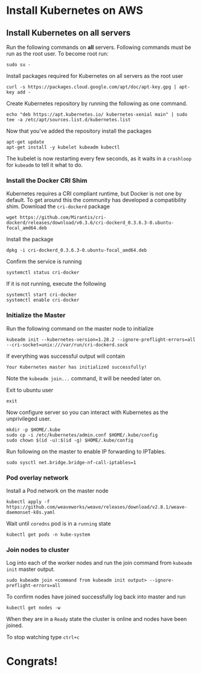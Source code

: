 # Install Kubernetes on AWS
## Install Kubernetes on all servers

Run the following commands on **all** servers.
Following commands must be run as the root user. To become root run: 
```
sudo su - 
```

Install packages required for Kubernetes on all servers as the root user
```
curl -s https://packages.cloud.google.com/apt/doc/apt-key.gpg | apt-key add -
```

Create Kubernetes repository by running the following as one command.
```
echo "deb https://apt.kubernetes.io/ kubernetes-xenial main" | sudo tee -a /etc/apt/sources.list.d/kubernetes.list
```

Now that you've added the repository install the packages
```
apt-get update
apt-get install -y kubelet kubeadm kubectl
```

The kubelet is now restarting every few seconds, as it waits in a `crashloop` for `kubeadm` to tell it what to do.

### Install the Docker CRI Shim
Kubernetes requires a CRI compliant runtime, but Docker is not one by default. To get around this the community has developed a compatibility shim. 
Download the `cri-dockerd` package 
```
wget https://github.com/Mirantis/cri-dockerd/releases/download/v0.3.6/cri-dockerd_0.3.6.3-0.ubuntu-focal_amd64.deb
```

Install the package
```
dpkg -i cri-dockerd_0.3.6.3-0.ubuntu-focal_amd64.deb
```

Confirm the service is running 
```
systemctl status cri-docker
```

If it is not running, execute the following 
```
systemctl start cri-docker 
systemctl enable cri-docker
```


### Initialize the Master 
Run the following command on the master node to initialize 
```
kubeadm init --kubernetes-version=1.28.2 --ignore-preflight-errors=all --cri-socket=unix:///var/run/cri-dockerd.sock
```

If everything was successful output will contain 
````
Your Kubernetes master has initialized successfully!
````

Note the `kubeadm join...` command, it will be needed later on.

Exit to ubuntu user 
```
exit
```

Now configure server so you can interact with Kubernetes as the unprivileged user. 
```
mkdir -p $HOME/.kube
sudo cp -i /etc/kubernetes/admin.conf $HOME/.kube/config
sudo chown $(id -u):$(id -g) $HOME/.kube/config
```

Run following on the master to enable IP forwarding to IPTables.
```
sudo sysctl net.bridge.bridge-nf-call-iptables=1
```

### Pod overlay network
Install a Pod network on the master node
```
kubectl apply -f https://github.com/weaveworks/weave/releases/download/v2.8.1/weave-daemonset-k8s.yaml
```

Wait until `coredns` pod is in a `running` state
```
kubectl get pods -n kube-system
```

### Join nodes to cluster 
Log into each of the worker nodes and run the join command from `kubeadm init` master output. 
```
sudo kubeadm join <command from kubeadm init output> --ignore-preflight-errors=all
```

To confirm nodes have joined successfully log back into master and run 
```
kubectl get nodes -w
````

When they are in a `Ready` state the cluster is online and nodes have been joined. 

To stop watching type `ctrl+c`

# Congrats! 
